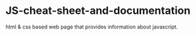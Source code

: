 # JS-cheat-sheet-and-documentation
html & css based web page that provides information about javascript.

